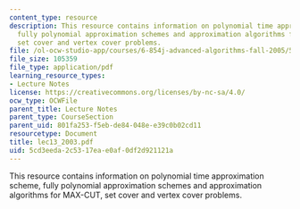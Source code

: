 ```yaml
---
content_type: resource
description: This resource contains information on polynomial time approximation scheme,
  fully polynomial approximation schemes and approximation algorithms for MAX-CUT,
  set cover and vertex cover problems.
file: /ol-ocw-studio-app/courses/6-854j-advanced-algorithms-fall-2005/5cd3eeda2c5317eae0af0df2d921121a_lec13_2003.pdf
file_size: 105359
file_type: application/pdf
learning_resource_types:
- Lecture Notes
license: https://creativecommons.org/licenses/by-nc-sa/4.0/
ocw_type: OCWFile
parent_title: Lecture Notes
parent_type: CourseSection
parent_uid: 801fa253-f5eb-de84-048e-e39c0b02cd11
resourcetype: Document
title: lec13_2003.pdf
uid: 5cd3eeda-2c53-17ea-e0af-0df2d921121a
---
```

This resource contains information on polynomial time approximation scheme, fully polynomial approximation schemes and approximation algorithms for MAX-CUT, set cover and vertex cover problems.